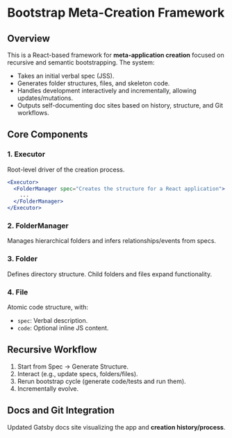 # Bootstrap Meta-Creation Framework

## Overview
This is a React-based framework for **meta-application creation** focused on recursive and semantic bootstrapping. The system:
- Takes an initial verbal spec (JSS).
- Generates folder structures, files, and skeleton code.
- Handles development interactively and incrementally, allowing updates/mutations.
- Outputs self-documenting doc sites based on history, structure, and Git workflows.

## Core Components
### 1. Executor
Root-level driver of the creation process.

```jsx
<Executor>
  <FolderManager spec="Creates the structure for a React application">
    ...
  </FolderManager>
</Executor>
```

### 2. FolderManager
Manages hierarchical folders and infers relationships/events from specs.

### 3. Folder
Defines directory structure. Child folders and files expand functionality.

### 4. File
Atomic code structure, with:
- `spec`: Verbal description.
- `code`: Optional inline JS content.

## Recursive Workflow
1. Start from Spec → Generate Structure.
2. Interact (e.g., update specs, folders/files).
3. Rerun bootstrap cycle (generate code/tests and run them).
4. Incrementally evolve.

## Docs and Git Integration
Updated Gatsby docs site visualizing the app and **creation history/process**.